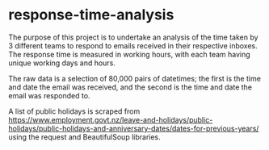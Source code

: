 # response-time-analysis

The purpose of this project is to undertake an analysis of the time taken by 3 different teams to respond to emails received in their respective inboxes.
The response time is measured in working hours, with each team having unique working days and hours.

The raw data is a selection of 80,000 pairs of datetimes; the first is the time and date the email was received, and the second is the time and date the email was responded to.

A list of public holidays is scraped from https://www.employment.govt.nz/leave-and-holidays/public-holidays/public-holidays-and-anniversary-dates/dates-for-previous-years/ using the request and BeautifulSoup libraries.
